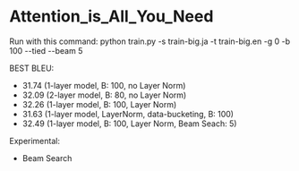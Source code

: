 # Attention_is_All_You_Need

Run with this command:
python train.py -s train-big.ja -t train-big.en -g 0 -b 100 --tied --beam 5


BEST BLEU:
- 31.74 (1-layer model, B: 100, no Layer Norm)
- 32.09 (2-layer model, B: 80, no Layer Norm)
- 32.26 (1-layer model, B: 100, Layer Norm)
- 31.63 (1-layer model, LayerNorm, data-bucketing, B: 100)
- 32.49 (1-layer model, B: 100, Layer Norm, Beam Seach: 5)

Experimental:
- Beam Search